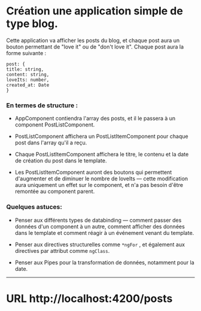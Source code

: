 # Création une application simple de type blog.  
Cette application va afficher les posts du blog, et chaque post aura un bouton permettant de "love it" ou de "don't love it".  Chaque post aura la forme suivante :         
```
post: {  
title: string,  
content: string,  
loveIts: number,  
created_at: Date
} 
```    
    
### En termes de structure :    

- AppComponent contiendra l'array des posts, et il le passera à un component PostListComponent.    

- PostListComponent affichera un PostListItemComponent pour chaque post dans l'array qu'il a reçu.   

- Chaque PostListItemComponent affichera le titre, le contenu et la date de création du post dans le template.   

- Les PostListItemComponent auront des boutons qui permettent d'augmenter et de diminuer le nombre de loveIts — cette modification aura uniquement un effet sur le component, et n'a pas besoin d'être remontée au component parent.    
  

### Quelques astuces:     

- Penser aux différents types de databinding — comment passer des données d'un component à un autre, comment afficher des données dans le template et comment réagir à un événement venant du template.     

- Penser aux directives structurelles comme  `*ngFor`  , et également aux directives par attribut comme  `ngClass`.    

- Penser aux Pipes pour la transformation de données, notamment pour la date.     

---

# URL http://localhost:4200/posts